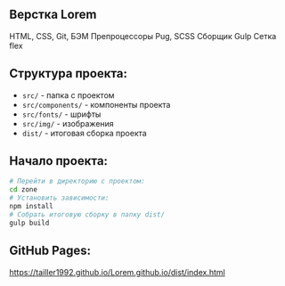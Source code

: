 ##  Верстка Lorem
HTML, CSS, Git, БЭМ
Препроцессоры Pug, SCSS
Сборщик Gulp
Сетка flex

## Структура проекта:
- `src/` - папка с проектом
- `src/components/` - компоненты проекта
- `src/fonts/` - шрифты
- `src/img/` - изображения
- `dist/` - итоговая сборка проекта


## Начало проекта:
```bash
# Перейти в директорию с проектом:
cd zone
# Установить зависимости:
npm install
# Собрать итоговую сборку в папку dist/
gulp build
```

## GitHub Pages:
https://tailler1992.github.io/Lorem.github.io/dist/index.html
